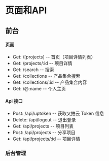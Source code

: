# 页面和API

## 前台

#### 页面

- Get: /[projects] -- 首页（项目详情列表）
- Get: /projects/:id -- 项目详情
- Get: /search -- 搜索
- Get: /collections -- 产品集合搜索
- Get: /collections/:id -- 产品集合内容
- Get: /@:name -- 个人主页

#### Api 接口

- Post: /api/uptoken -- 获取又拍云 Token 信息
- Delete: /api/logout -- 退出登录
- Get: /api/projects --  项目列表
- Post: /api/projects --  分享项目
- Get: /api/projects/:id --  项目详情

### 后台管理
